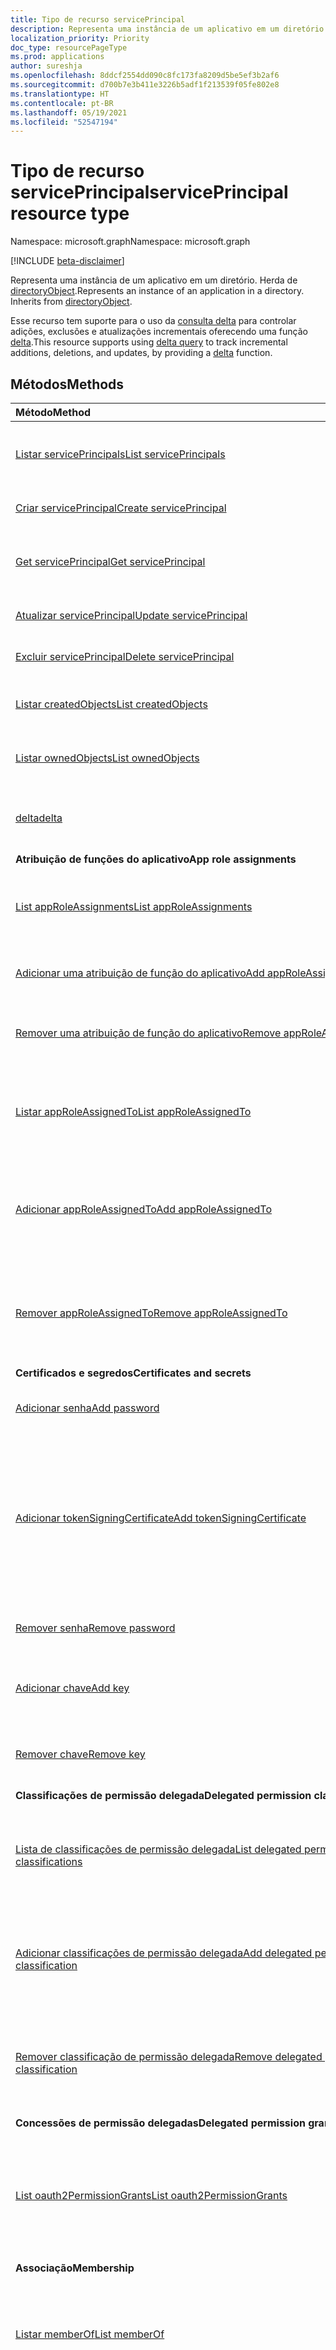 ```yaml
---
title: Tipo de recurso servicePrincipal
description: Representa uma instância de um aplicativo em um diretório. Herda de directoryObject.
localization_priority: Priority
doc_type: resourcePageType
ms.prod: applications
author: sureshja
ms.openlocfilehash: 8ddcf2554dd090c8fc173fa8209d5be5ef3b2af6
ms.sourcegitcommit: d700b7e3b411e3226b5adf1f213539f05fe802e8
ms.translationtype: HT
ms.contentlocale: pt-BR
ms.lasthandoff: 05/19/2021
ms.locfileid: "52547194"
---
```

# <a name="serviceprincipal-resource-type"></a><span data-ttu-id="0af08-104">Tipo de recurso servicePrincipal</span><span class="sxs-lookup"><span data-stu-id="0af08-104">servicePrincipal resource type</span></span>

<span data-ttu-id="0af08-105">Namespace: microsoft.graph</span><span class="sxs-lookup"><span data-stu-id="0af08-105">Namespace: microsoft.graph</span></span>

[!INCLUDE [beta-disclaimer](../../includes/beta-disclaimer.md)]

<span data-ttu-id="0af08-p102">Representa uma instância de um aplicativo em um diretório. Herda de [directoryObject](directoryobject.md).</span><span class="sxs-lookup"><span data-stu-id="0af08-p102">Represents an instance of an application in a directory. Inherits from [directoryObject](directoryobject.md).</span></span>

<span data-ttu-id="0af08-108">Esse recurso tem suporte para o uso da [consulta delta](/graph/delta-query-overview) para controlar adições, exclusões e atualizações incrementais oferecendo uma função [delta](../api/serviceprincipal-delta.md).</span><span class="sxs-lookup"><span data-stu-id="0af08-108">This resource supports using [delta query](/graph/delta-query-overview) to track incremental additions, deletions, and updates, by providing a [delta](../api/serviceprincipal-delta.md) function.</span></span>

## <a name="methods"></a><span data-ttu-id="0af08-109">Métodos</span><span class="sxs-lookup"><span data-stu-id="0af08-109">Methods</span></span>

| <span data-ttu-id="0af08-110">Método</span><span class="sxs-lookup"><span data-stu-id="0af08-110">Method</span></span> | <span data-ttu-id="0af08-111">Tipo de retorno</span><span class="sxs-lookup"><span data-stu-id="0af08-111">Return Type</span></span> | <span data-ttu-id="0af08-112">Descrição</span><span class="sxs-lookup"><span data-stu-id="0af08-112">Description</span></span> |
|:---------------|:--------|:----------|
|[<span data-ttu-id="0af08-113">Listar servicePrincipals</span><span class="sxs-lookup"><span data-stu-id="0af08-113">List servicePrincipals</span></span>](../api/serviceprincipal-list.md) | <span data-ttu-id="0af08-114">[servicePrincipal](serviceprincipal.md) collection</span><span class="sxs-lookup"><span data-stu-id="0af08-114">[servicePrincipal](serviceprincipal.md) collection</span></span> | <span data-ttu-id="0af08-115">Recupere uma lista de objetos servicePrincipal.</span><span class="sxs-lookup"><span data-stu-id="0af08-115">Retrieve a list of servicePrincipal objects.</span></span> |
|[<span data-ttu-id="0af08-116">Criar servicePrincipal</span><span class="sxs-lookup"><span data-stu-id="0af08-116">Create servicePrincipal</span></span>](../api/serviceprincipal-post-serviceprincipals.md)| [<span data-ttu-id="0af08-117">servicePrincipal</span><span class="sxs-lookup"><span data-stu-id="0af08-117">servicePrincipal</span></span>](serviceprincipal.md) | <span data-ttu-id="0af08-118">Cria um novo objeto servicePrincipal.</span><span class="sxs-lookup"><span data-stu-id="0af08-118">Creates a new servicePrincipal object.</span></span> |
|[<span data-ttu-id="0af08-119">Get servicePrincipal</span><span class="sxs-lookup"><span data-stu-id="0af08-119">Get servicePrincipal</span></span>](../api/serviceprincipal-get.md) | [<span data-ttu-id="0af08-120">servicePrincipal</span><span class="sxs-lookup"><span data-stu-id="0af08-120">servicePrincipal</span></span>](serviceprincipal.md) |<span data-ttu-id="0af08-121">Leia as propriedades e as relações do objeto servicePrincipal.</span><span class="sxs-lookup"><span data-stu-id="0af08-121">Read properties and relationships of servicePrincipal object.</span></span>|
|[<span data-ttu-id="0af08-122">Atualizar servicePrincipal</span><span class="sxs-lookup"><span data-stu-id="0af08-122">Update servicePrincipal</span></span>](../api/serviceprincipal-update.md) | [<span data-ttu-id="0af08-123">servicePrincipal</span><span class="sxs-lookup"><span data-stu-id="0af08-123">servicePrincipal</span></span>](serviceprincipal.md)  |<span data-ttu-id="0af08-124">Atualize o objeto servicePrincipal.</span><span class="sxs-lookup"><span data-stu-id="0af08-124">Update servicePrincipal object.</span></span> |
|[<span data-ttu-id="0af08-125">Excluir servicePrincipal</span><span class="sxs-lookup"><span data-stu-id="0af08-125">Delete servicePrincipal</span></span>](../api/serviceprincipal-delete.md) | <span data-ttu-id="0af08-126">Nenhum(a)</span><span class="sxs-lookup"><span data-stu-id="0af08-126">None</span></span> |<span data-ttu-id="0af08-127">Exclua o objeto servicePrincipal.</span><span class="sxs-lookup"><span data-stu-id="0af08-127">Delete servicePrincipal object.</span></span>|
|[<span data-ttu-id="0af08-128">Listar createdObjects</span><span class="sxs-lookup"><span data-stu-id="0af08-128">List createdObjects</span></span>](../api/serviceprincipal-list-createdobjects.md) |<span data-ttu-id="0af08-129">[directoryObject](directoryobject.md) collection</span><span class="sxs-lookup"><span data-stu-id="0af08-129">[directoryObject](directoryobject.md) collection</span></span>| <span data-ttu-id="0af08-130">Obtenha uma coleção de objeto createdObject.</span><span class="sxs-lookup"><span data-stu-id="0af08-130">Get a createdObject object collection.</span></span>|
|[<span data-ttu-id="0af08-131">Listar ownedObjects</span><span class="sxs-lookup"><span data-stu-id="0af08-131">List ownedObjects</span></span>](../api/serviceprincipal-list-ownedobjects.md) |<span data-ttu-id="0af08-132">Coleção [directoryObject](directoryobject.md)</span><span class="sxs-lookup"><span data-stu-id="0af08-132">[directoryObject](directoryobject.md) collection</span></span>| <span data-ttu-id="0af08-133">Obtenha uma coleção de objeto ownedObject.</span><span class="sxs-lookup"><span data-stu-id="0af08-133">Get an ownedObject object collection.</span></span>|
|[<span data-ttu-id="0af08-134">delta</span><span class="sxs-lookup"><span data-stu-id="0af08-134">delta</span></span>](../api/serviceprincipal-delta.md)|<span data-ttu-id="0af08-135">servicePrincipal collection</span><span class="sxs-lookup"><span data-stu-id="0af08-135">servicePrincipal collection</span></span>| <span data-ttu-id="0af08-136">Obtenha alterações incrementais para entidades de serviço.</span><span class="sxs-lookup"><span data-stu-id="0af08-136">Get incremental changes for service principals.</span></span> |
|<span data-ttu-id="0af08-137">**Atribuição de funções do aplicativo**</span><span class="sxs-lookup"><span data-stu-id="0af08-137">**App role assignments**</span></span>| | |
|[<span data-ttu-id="0af08-138">List appRoleAssignments</span><span class="sxs-lookup"><span data-stu-id="0af08-138">List appRoleAssignments</span></span>](../api/serviceprincipal-list-approleassignments.md) |<span data-ttu-id="0af08-139">[appRoleAssignment](approleassignment.md) collection</span><span class="sxs-lookup"><span data-stu-id="0af08-139">[appRoleAssignment](approleassignment.md) collection</span></span>| <span data-ttu-id="0af08-140">Obtenha as funções de aplicativo às quais esta entidade de serviço foi atribuída.</span><span class="sxs-lookup"><span data-stu-id="0af08-140">Get the app roles which this service principal has been assigned.</span></span>|
|[<span data-ttu-id="0af08-141">Adicionar uma atribuição de função do aplicativo</span><span class="sxs-lookup"><span data-stu-id="0af08-141">Add appRoleAssignment</span></span>](../api/serviceprincipal-post-approleassignments.md) |[<span data-ttu-id="0af08-142">appRoleAssignment</span><span class="sxs-lookup"><span data-stu-id="0af08-142">appRoleAssignment</span></span>](approleassignment.md)| <span data-ttu-id="0af08-143">Atribuir uma função de aplicativo a essa entidade de serviço.</span><span class="sxs-lookup"><span data-stu-id="0af08-143">Assign an app role to this service principal.</span></span>|
|[<span data-ttu-id="0af08-144">Remover uma atribuição de função do aplicativo</span><span class="sxs-lookup"><span data-stu-id="0af08-144">Remove appRoleAssignment</span></span>](../api/serviceprincipal-delete-approleassignments.md) | <span data-ttu-id="0af08-145">Nenhum(a)</span><span class="sxs-lookup"><span data-stu-id="0af08-145">None</span></span> | <span data-ttu-id="0af08-146">Remover uma atribuição de função de aplicativo dessa entidade de serviço.</span><span class="sxs-lookup"><span data-stu-id="0af08-146">Remove an app role assignment from this service principal.</span></span>|
|[<span data-ttu-id="0af08-147">Listar appRoleAssignedTo</span><span class="sxs-lookup"><span data-stu-id="0af08-147">List appRoleAssignedTo</span></span>](../api/serviceprincipal-list-approleassignedto.md) |<span data-ttu-id="0af08-148">coleção [appRoleAssignment](approleassignment.md)</span><span class="sxs-lookup"><span data-stu-id="0af08-148">[appRoleAssignment](approleassignment.md) collection</span></span>| <span data-ttu-id="0af08-149">Obtenha os usuários, grupos e funções de aplicativo atribuídos a essa entidade de serviço.</span><span class="sxs-lookup"><span data-stu-id="0af08-149">Get the users, groups, and service principals assigned app roles for this service principal.</span></span>|
|[<span data-ttu-id="0af08-150">Adicionar appRoleAssignedTo</span><span class="sxs-lookup"><span data-stu-id="0af08-150">Add appRoleAssignedTo</span></span>](../api/serviceprincipal-post-approleassignedto.md) |[<span data-ttu-id="0af08-151">appRoleAssignment</span><span class="sxs-lookup"><span data-stu-id="0af08-151">appRoleAssignment</span></span>](approleassignment.md)| <span data-ttu-id="0af08-152">Atribuir uma função de aplicativo dessa entidade de serviço a um usuário, grupo ou entidade de serviço.</span><span class="sxs-lookup"><span data-stu-id="0af08-152">Assign an app role for this service principal to a user, group, or service principal.</span></span>|
|[<span data-ttu-id="0af08-153">Remover appRoleAssignedTo</span><span class="sxs-lookup"><span data-stu-id="0af08-153">Remove appRoleAssignedTo</span></span>](../api/serviceprincipal-delete-approleassignedto.md) | <span data-ttu-id="0af08-154">Nenhum(a)</span><span class="sxs-lookup"><span data-stu-id="0af08-154">None</span></span> | <span data-ttu-id="0af08-155">Remova uma atribuição de função de aplicativo dessa entidade de serviço de um usuário, grupo ou entidade de serviço.</span><span class="sxs-lookup"><span data-stu-id="0af08-155">Remove an app role assignment for this service principal from a user, group, or service principal.</span></span>|
|<span data-ttu-id="0af08-156">**Certificados e segredos**</span><span class="sxs-lookup"><span data-stu-id="0af08-156">**Certificates and secrets**</span></span>| | |
|[<span data-ttu-id="0af08-157">Adicionar senha</span><span class="sxs-lookup"><span data-stu-id="0af08-157">Add password</span></span>](../api/serviceprincipal-addpassword.md)|[<span data-ttu-id="0af08-158">passwordCredential</span><span class="sxs-lookup"><span data-stu-id="0af08-158">passwordCredential</span></span>](passwordcredential.md)|<span data-ttu-id="0af08-159">Adicione uma senha forte a uma servicePrincipal.</span><span class="sxs-lookup"><span data-stu-id="0af08-159">Add a strong password to a servicePrincipal.</span></span>|
|[<span data-ttu-id="0af08-160">Adicionar tokenSigningCertificate</span><span class="sxs-lookup"><span data-stu-id="0af08-160">Add tokenSigningCertificate</span></span>](../api/serviceprincipal-addtokensigningcertificate.md)|[<span data-ttu-id="0af08-161">selfSignedCertificate</span><span class="sxs-lookup"><span data-stu-id="0af08-161">selfSignedCertificate</span></span>](../resources/selfsignedcertificate.md)| <span data-ttu-id="0af08-162">Adicione um certificado autoassinado ao principal de serviço.</span><span class="sxs-lookup"><span data-stu-id="0af08-162">Add a self signed certificate to the service principal.</span></span> <span data-ttu-id="0af08-163">Usado principalmente para configurar aplicativos SSO baseados em SAML na [galeria do Azure Active Directory](/azure/active-directory/saas-apps/tutorial-list).</span><span class="sxs-lookup"><span data-stu-id="0af08-163">Mostly use for configuring SAML based SSO applications from the [Azure AD gallery](/azure/active-directory/saas-apps/tutorial-list).</span></span>
|[<span data-ttu-id="0af08-164">Remover senha</span><span class="sxs-lookup"><span data-stu-id="0af08-164">Remove password</span></span>](../api/serviceprincipal-removepassword.md)|[<span data-ttu-id="0af08-165">passwordCredential</span><span class="sxs-lookup"><span data-stu-id="0af08-165">passwordCredential</span></span>](passwordcredential.md)|<span data-ttu-id="0af08-166">Remova uma senha de uma servicePrincipal.</span><span class="sxs-lookup"><span data-stu-id="0af08-166">Remove a password from a servicePrincipal.</span></span>|
|[<span data-ttu-id="0af08-167">Adicionar chave</span><span class="sxs-lookup"><span data-stu-id="0af08-167">Add key</span></span>](../api/serviceprincipal-addkey.md)|[<span data-ttu-id="0af08-168">keyCredential</span><span class="sxs-lookup"><span data-stu-id="0af08-168">keyCredential</span></span>](keycredential.md)|<span data-ttu-id="0af08-169">Adicione uma credencial de chave a uma servicePrincipal.</span><span class="sxs-lookup"><span data-stu-id="0af08-169">Add a key credential to a servicePrincipal.</span></span>|
|[<span data-ttu-id="0af08-170">Remover chave</span><span class="sxs-lookup"><span data-stu-id="0af08-170">Remove key</span></span>](../api/serviceprincipal-removekey.md)|<span data-ttu-id="0af08-171">Nenhum(a)</span><span class="sxs-lookup"><span data-stu-id="0af08-171">None</span></span>|<span data-ttu-id="0af08-172">Remova uma credencial de chave de uma servicePrincipal.</span><span class="sxs-lookup"><span data-stu-id="0af08-172">Remove a key credential from a servicePrincipal.</span></span>|
|<span data-ttu-id="0af08-173">**Classificações de permissão delegada**</span><span class="sxs-lookup"><span data-stu-id="0af08-173">**Delegated permission classifications**</span></span>| | |
|[<span data-ttu-id="0af08-174">Lista de classificações de permissão delegada</span><span class="sxs-lookup"><span data-stu-id="0af08-174">List delegated permission classifications</span></span>](../api/serviceprincipal-list-delegatedpermissionclassifications.md) |<span data-ttu-id="0af08-175">Coleção [delegatedPermissionClassification](delegatedpermissionclassification.md)</span><span class="sxs-lookup"><span data-stu-id="0af08-175">[delegatedPermissionClassification](delegatedpermissionclassification.md) collection</span></span>| <span data-ttu-id="0af08-176">Obtenha as classificações de permissão para permissões delegadas expostas por essa entidade de serviço.</span><span class="sxs-lookup"><span data-stu-id="0af08-176">Get the permission classifications for delegated permissions exposed by this service principal.</span></span>|
|[<span data-ttu-id="0af08-177">Adicionar classificações de permissão delegada</span><span class="sxs-lookup"><span data-stu-id="0af08-177">Add delegated permission classification</span></span>](../api/serviceprincipal-post-delegatedpermissionclassifications.md) |[<span data-ttu-id="0af08-178">delegatedPermissionClassification</span><span class="sxs-lookup"><span data-stu-id="0af08-178">delegatedPermissionClassification</span></span>](delegatedpermissionclassification.md) | <span data-ttu-id="0af08-179">Adicione uma classificação de permissão para uma permissão delegada exposta por essa entidade de serviço.</span><span class="sxs-lookup"><span data-stu-id="0af08-179">Add a permission classification for a delegated permission exposed by this service principal.</span></span> |
|[<span data-ttu-id="0af08-180">Remover classificação de permissão delegada</span><span class="sxs-lookup"><span data-stu-id="0af08-180">Remove delegated permission classification</span></span>](../api/serviceprincipal-delete-delegatedpermissionclassifications.md) | <span data-ttu-id="0af08-181">Nenhum</span><span class="sxs-lookup"><span data-stu-id="0af08-181">None</span></span> | <span data-ttu-id="0af08-182">Remova uma classificação de permissão para uma permissão delegada exposta por essa entidade de serviço.</span><span class="sxs-lookup"><span data-stu-id="0af08-182">Remove a permission classification for a delegated permission exposed by this service principal.</span></span>|
|<span data-ttu-id="0af08-183">**Concessões de permissão delegadas**</span><span class="sxs-lookup"><span data-stu-id="0af08-183">**Delegated permission grants**</span></span>| | |
|[<span data-ttu-id="0af08-184">List oauth2PermissionGrants</span><span class="sxs-lookup"><span data-stu-id="0af08-184">List oauth2PermissionGrants</span></span>](../api/serviceprincipal-list-oauth2permissiongrants.md) |<span data-ttu-id="0af08-185">[oAuth2PermissionGrant](oauth2permissiongrant.md) collection</span><span class="sxs-lookup"><span data-stu-id="0af08-185">[oAuth2PermissionGrant](oauth2permissiongrant.md) collection</span></span>| <span data-ttu-id="0af08-186">Obtenha as concessões de permissão delegadas que autorizam essa entidade de serviço a acessar uma API em nome de um usuário conectado.</span><span class="sxs-lookup"><span data-stu-id="0af08-186">Get the delegated permission grants authorizing this service principal to access an API on behalf of a signed-in user.</span></span>|
|<span data-ttu-id="0af08-187">**Associação**</span><span class="sxs-lookup"><span data-stu-id="0af08-187">**Membership**</span></span>| | |
|[<span data-ttu-id="0af08-188">Listar memberOf</span><span class="sxs-lookup"><span data-stu-id="0af08-188">List memberOf</span></span>](../api/serviceprincipal-list-memberof.md) |<span data-ttu-id="0af08-189">[directoryObject](directoryobject.md) collection</span><span class="sxs-lookup"><span data-stu-id="0af08-189">[directoryObject](directoryobject.md) collection</span></span>| <span data-ttu-id="0af08-190">Obtenha grupos dos quais essa entidade de serviço é membro direto da propriedade de navegação memberOf.</span><span class="sxs-lookup"><span data-stu-id="0af08-190">Get the groups that this service principal is a direct member of from the memberOf navigation property.</span></span>|
|[<span data-ttu-id="0af08-191">List transitive memberOf</span><span class="sxs-lookup"><span data-stu-id="0af08-191">List transitive memberOf</span></span>](../api/serviceprincipal-list-transitivememberof.md) |<span data-ttu-id="0af08-192">[directoryObject](directoryobject.md) collection</span><span class="sxs-lookup"><span data-stu-id="0af08-192">[directoryObject](directoryobject.md) collection</span></span>| <span data-ttu-id="0af08-193">Liste os grupos dos quais essa entidade de serviço é membro.</span><span class="sxs-lookup"><span data-stu-id="0af08-193">List the groups that this service principal is a member of.</span></span> <span data-ttu-id="0af08-194">Essa operação é transitiva e inclui os grupos dos quais essa entidade de serviço é um membro aninhado.</span><span class="sxs-lookup"><span data-stu-id="0af08-194">This operation is transitive and includes the groups that this service principal is a nested member of.</span></span> |
|[<span data-ttu-id="0af08-195">checkMemberGroups</span><span class="sxs-lookup"><span data-stu-id="0af08-195">checkMemberGroups</span></span>](../api/serviceprincipal-checkmembergroups.md)|<span data-ttu-id="0af08-196">Coleção de cadeias de caracteres</span><span class="sxs-lookup"><span data-stu-id="0af08-196">String collection</span></span>|<span data-ttu-id="0af08-197">Verifique se há associação em uma lista de grupos específica.</span><span class="sxs-lookup"><span data-stu-id="0af08-197">Check for membership in a specified list of groups.</span></span>|
|[<span data-ttu-id="0af08-198">checkMemberObjects</span><span class="sxs-lookup"><span data-stu-id="0af08-198">checkMemberObjects</span></span>](../api/serviceprincipal-checkmemberobjects.md)|<span data-ttu-id="0af08-199">Coleção de cadeias de caracteres</span><span class="sxs-lookup"><span data-stu-id="0af08-199">String collection</span></span>|<span data-ttu-id="0af08-200">Verificar se há afiliação em uma lista de grupo específica, funções de diretório ou objetos de unidade administrativa.</span><span class="sxs-lookup"><span data-stu-id="0af08-200">Check for membership in a specified list of groups, directory roles, or administrative unit objects.</span></span>|
|[<span data-ttu-id="0af08-201">getMemberGroups</span><span class="sxs-lookup"><span data-stu-id="0af08-201">getMemberGroups</span></span>](../api/serviceprincipal-getmembergroups.md)|<span data-ttu-id="0af08-202">Coleção de cadeias de caracteres</span><span class="sxs-lookup"><span data-stu-id="0af08-202">String collection</span></span>|<span data-ttu-id="0af08-203">Obtenha a lista de grupos dos quais essa entidade de serviço é membro.</span><span class="sxs-lookup"><span data-stu-id="0af08-203">Get the list of groups that this service principal is a member of.</span></span>|
|[<span data-ttu-id="0af08-204">getMemberObjects</span><span class="sxs-lookup"><span data-stu-id="0af08-204">getMemberObjects</span></span>](../api/serviceprincipal-getmemberobjects.md)|<span data-ttu-id="0af08-205">Coleção de cadeias de caracteres</span><span class="sxs-lookup"><span data-stu-id="0af08-205">String collection</span></span>|<span data-ttu-id="0af08-206">Obtenha a lista de grupos e funções de diretório dos quais essa entidade de serviço é membro.</span><span class="sxs-lookup"><span data-stu-id="0af08-206">Get the list of groups and directory roles that this service principal is a member of.</span></span>|
|<span data-ttu-id="0af08-207">**Owners**</span><span class="sxs-lookup"><span data-stu-id="0af08-207">**Owners**</span></span>| | |
|[<span data-ttu-id="0af08-208">Listar proprietários</span><span class="sxs-lookup"><span data-stu-id="0af08-208">List owners</span></span>](../api/serviceprincipal-list-owners.md) |<span data-ttu-id="0af08-209">Coleção [directoryObject](directoryobject.md)</span><span class="sxs-lookup"><span data-stu-id="0af08-209">[directoryObject](directoryobject.md) collection</span></span>| <span data-ttu-id="0af08-210">Obtenha uma coleção de objetos owner.</span><span class="sxs-lookup"><span data-stu-id="0af08-210">Get an owner object collection.</span></span>|
|[<span data-ttu-id="0af08-211">Adicionar proprietário</span><span class="sxs-lookup"><span data-stu-id="0af08-211">Add owner</span></span>](../api/serviceprincipal-post-owners.md) |[<span data-ttu-id="0af08-212">directoryObject</span><span class="sxs-lookup"><span data-stu-id="0af08-212">directoryObject</span></span>](directoryobject.md)| <span data-ttu-id="0af08-213">Crie um novo proprietário postando na coleção owners.</span><span class="sxs-lookup"><span data-stu-id="0af08-213">Create a new owner by posting to the owners collection.</span></span>|
|[<span data-ttu-id="0af08-214">Remover proprietário</span><span class="sxs-lookup"><span data-stu-id="0af08-214">Remove owner</span></span>](../api/serviceprincipal-delete-owners.md) |<span data-ttu-id="0af08-215">Nenhum(a)</span><span class="sxs-lookup"><span data-stu-id="0af08-215">None</span></span>| <span data-ttu-id="0af08-216">Remova um proprietário de uma servicePrincipal.</span><span class="sxs-lookup"><span data-stu-id="0af08-216">Remove an owner from a serviceprincipal.</span></span>|
|<span data-ttu-id="0af08-217">**Políticas**</span><span class="sxs-lookup"><span data-stu-id="0af08-217">**Policies**</span></span>| | |
|[<span data-ttu-id="0af08-218">Atribuir claimsMappingPolicy</span><span class="sxs-lookup"><span data-stu-id="0af08-218">Assign claimsMappingPolicy</span></span>](../api/serviceprincipal-post-claimsmappingpolicies.md)| <span data-ttu-id="0af08-219">Conjunto [claimsMappingPolicy](claimsmappingpolicy.md)</span><span class="sxs-lookup"><span data-stu-id="0af08-219">[claimsMappingPolicy](claimsmappingpolicy.md) collection</span></span>| <span data-ttu-id="0af08-220">Atribua um claimsMappingPolicy a este objeto.</span><span class="sxs-lookup"><span data-stu-id="0af08-220">Assign a claimsMappingPolicy to this object.</span></span>|
|[<span data-ttu-id="0af08-221">Listar claimsMappingPolicies</span><span class="sxs-lookup"><span data-stu-id="0af08-221">List claimsMappingPolicies</span></span>](../api/serviceprincipal-list-claimsmappingpolicies.md)| <span data-ttu-id="0af08-222">Conjunto [claimsMappingPolicy](claimsmappingpolicy.md)</span><span class="sxs-lookup"><span data-stu-id="0af08-222">[claimsMappingPolicy](claimsmappingpolicy.md) collection</span></span>| <span data-ttu-id="0af08-223">Obter todos os claimsMappingPolicies atribuídos a este objeto.</span><span class="sxs-lookup"><span data-stu-id="0af08-223">Get all claimsMappingPolicies assigned to this object.</span></span>|
|[<span data-ttu-id="0af08-224">Remover claimsMappingPolicy</span><span class="sxs-lookup"><span data-stu-id="0af08-224">Remove claimsMappingPolicy</span></span>](../api/serviceprincipal-delete-claimsmappingpolicies.md)| <span data-ttu-id="0af08-225">Conjunto [claimsMappingPolicy](claimsmappingpolicy.md)</span><span class="sxs-lookup"><span data-stu-id="0af08-225">[claimsMappingPolicy](claimsmappingpolicy.md) collection</span></span>| <span data-ttu-id="0af08-226">Remova uma claimsMappingPolicy deste objeto.</span><span class="sxs-lookup"><span data-stu-id="0af08-226">Remove a claimsMappingPolicy from this object.</span></span>|
|[<span data-ttu-id="0af08-227">Atribuir homeRealmDiscoveryPolicy</span><span class="sxs-lookup"><span data-stu-id="0af08-227">Assign homeRealmDiscoveryPolicy</span></span>](../api/serviceprincipal-post-homerealmdiscoverypolicies.md)| <span data-ttu-id="0af08-228">Conjunto [homeRealmDiscoveryPolicy](homerealmdiscoverypolicy.md)</span><span class="sxs-lookup"><span data-stu-id="0af08-228">[homeRealmDiscoveryPolicy](homerealmdiscoverypolicy.md) collection</span></span>| <span data-ttu-id="0af08-229">Atribuir um homeRealmDiscoveryPolicy a este objeto.</span><span class="sxs-lookup"><span data-stu-id="0af08-229">Assign a homeRealmDiscoveryPolicy to this object.</span></span>|
|[<span data-ttu-id="0af08-230">Listar homeRealmDiscoveryPolicies</span><span class="sxs-lookup"><span data-stu-id="0af08-230">List homeRealmDiscoveryPolicies</span></span>](../api/serviceprincipal-list-homerealmdiscoverypolicies.md)| <span data-ttu-id="0af08-231">Conjunto [homeRealmDiscoveryPolicy](homerealmdiscoverypolicy.md)</span><span class="sxs-lookup"><span data-stu-id="0af08-231">[homeRealmDiscoveryPolicy](homerealmdiscoverypolicy.md) collection</span></span>| <span data-ttu-id="0af08-232">Obter todos os homeRealmDiscoveryPolicies atribuídos a este objeto.</span><span class="sxs-lookup"><span data-stu-id="0af08-232">Get all homeRealmDiscoveryPolicies assigned to this object.</span></span>|
|[<span data-ttu-id="0af08-233">Remover homeRealmDiscoveryPolicy</span><span class="sxs-lookup"><span data-stu-id="0af08-233">Remove homeRealmDiscoveryPolicy</span></span>](../api/serviceprincipal-delete-homerealmdiscoverypolicies.md)| <span data-ttu-id="0af08-234">Conjunto [homeRealmDiscoveryPolicy](homerealmdiscoverypolicy.md)</span><span class="sxs-lookup"><span data-stu-id="0af08-234">[homeRealmDiscoveryPolicy](homerealmdiscoverypolicy.md) collection</span></span>| <span data-ttu-id="0af08-235">Remover um homeRealmDiscoveryPolicy deste objeto.</span><span class="sxs-lookup"><span data-stu-id="0af08-235">Remove a homeRealmDiscoveryPolicy from this object.</span></span>|
|[<span data-ttu-id="0af08-236">Atribuir tokenIssuancePolicy</span><span class="sxs-lookup"><span data-stu-id="0af08-236">Assign tokenIssuancePolicy</span></span>](../api/application-post-tokenissuancepolicies.md)| <span data-ttu-id="0af08-237">coleção [tokenIssuancePolicy](tokenissuancepolicy.md)</span><span class="sxs-lookup"><span data-stu-id="0af08-237">[tokenIssuancePolicy](tokenissuancepolicy.md) collection</span></span>| <span data-ttu-id="0af08-238">Atribuir um tokenIssuancePolicy a este objeto.</span><span class="sxs-lookup"><span data-stu-id="0af08-238">Assign a tokenIssuancePolicy to this object.</span></span>|
|[<span data-ttu-id="0af08-239">Listar TokenIssuancePolicies</span><span class="sxs-lookup"><span data-stu-id="0af08-239">List tokenIssuancePolicies</span></span>](../api/application-list-tokenissuancepolicies.md)| <span data-ttu-id="0af08-240">coleção [tokenIssuancePolicy](tokenissuancepolicy.md)</span><span class="sxs-lookup"><span data-stu-id="0af08-240">[tokenIssuancePolicy](tokenissuancepolicy.md) collection</span></span>| <span data-ttu-id="0af08-241">Obter todos os tokenIssuancePolicies atribuídos a este objeto.</span><span class="sxs-lookup"><span data-stu-id="0af08-241">Get all tokenIssuancePolicies assigned to this object.</span></span>|
|[<span data-ttu-id="0af08-242">Remover tokenIssuancePolicy</span><span class="sxs-lookup"><span data-stu-id="0af08-242">Remove tokenIssuancePolicy</span></span>](../api/application-delete-tokenissuancepolicies.md)| <span data-ttu-id="0af08-243">coleção [tokenIssuancePolicy](tokenissuancepolicy.md)</span><span class="sxs-lookup"><span data-stu-id="0af08-243">[tokenIssuancePolicy](tokenissuancepolicy.md) collection</span></span>| <span data-ttu-id="0af08-244">Remover um tokenIssuancePolicy deste objeto.</span><span class="sxs-lookup"><span data-stu-id="0af08-244">Remove a tokenIssuancePolicy from this object.</span></span>|
|[<span data-ttu-id="0af08-245">Atribiur tokenLifetimePolicy</span><span class="sxs-lookup"><span data-stu-id="0af08-245">Assign tokenLifetimePolicy</span></span>](../api/application-post-tokenlifetimepolicies.md)| <span data-ttu-id="0af08-246">Conjunto [tokenLifetimePolicy](tokenlifetimepolicy.md)</span><span class="sxs-lookup"><span data-stu-id="0af08-246">[tokenLifetimePolicy](tokenlifetimepolicy.md) collection</span></span>| <span data-ttu-id="0af08-247">Atribuir um tokenLifetimePolicy a este objeto.</span><span class="sxs-lookup"><span data-stu-id="0af08-247">Assign a tokenLifetimePolicy to this object.</span></span>|
|[<span data-ttu-id="0af08-248">Listar tokenLifetimePolicies</span><span class="sxs-lookup"><span data-stu-id="0af08-248">List tokenLifetimePolicies</span></span>](../api/application-list-tokenlifetimepolicies.md)| <span data-ttu-id="0af08-249">Conjunto [tokenLifetimePolicy](tokenlifetimepolicy.md)</span><span class="sxs-lookup"><span data-stu-id="0af08-249">[tokenLifetimePolicy](tokenlifetimepolicy.md) collection</span></span>| <span data-ttu-id="0af08-250">Obter todos os tokenLifetimePolicies atribuídos a este objeto.</span><span class="sxs-lookup"><span data-stu-id="0af08-250">Get all tokenLifetimePolicies assigned to this object.</span></span>|
|[<span data-ttu-id="0af08-251">Remover tokenLifetimePolicy</span><span class="sxs-lookup"><span data-stu-id="0af08-251">Remove tokenLifetimePolicy</span></span>](../api/application-delete-tokenlifetimepolicies.md)| <span data-ttu-id="0af08-252">Conjunto [tokenLifetimePolicy](tokenlifetimepolicy.md)</span><span class="sxs-lookup"><span data-stu-id="0af08-252">[tokenLifetimePolicy](tokenlifetimepolicy.md) collection</span></span>| <span data-ttu-id="0af08-253">Remover um tokenLifetimePolicy deste objeto.</span><span class="sxs-lookup"><span data-stu-id="0af08-253">Remove a tokenLifetimePolicy from this object.</span></span>|
|<span data-ttu-id="0af08-254">**Acesso único**</span><span class="sxs-lookup"><span data-stu-id="0af08-254">**Single sign on**</span></span>| | |
|[<span data-ttu-id="0af08-255">createPasswordSingleSignOnCredentials</span><span class="sxs-lookup"><span data-stu-id="0af08-255">createPasswordSingleSignOnCredentials</span></span>](../api/serviceprincipal-createpasswordsinglesignoncredentials.md)|[<span data-ttu-id="0af08-256">passwordSingleSignOnCredentialSet</span><span class="sxs-lookup"><span data-stu-id="0af08-256">passwordSingleSignOnCredentialSet</span></span>](passwordsinglesignoncredentialset.md)|<span data-ttu-id="0af08-257">Crie uma credencial definida para o usuário ou grupo especificado no corpo.</span><span class="sxs-lookup"><span data-stu-id="0af08-257">Create a credential set for the user or group specified in the body.</span></span>|
|[<span data-ttu-id="0af08-258">getPasswordSingleSignOnCredentials</span><span class="sxs-lookup"><span data-stu-id="0af08-258">getPasswordSingleSignOnCredentials</span></span>](../api/serviceprincipal-getpasswordsinglesignoncredentials.md)|[<span data-ttu-id="0af08-259">passwordSingleSignOnCredentialSet</span><span class="sxs-lookup"><span data-stu-id="0af08-259">passwordSingleSignOnCredentialSet</span></span>](passwordsinglesignoncredentialset.md)|<span data-ttu-id="0af08-260">Obtenha um conjunto de credenciais para o usuário ou grupo especificado no corpo.</span><span class="sxs-lookup"><span data-stu-id="0af08-260">Get a credential set for the user or group specified in the body.</span></span>|
|[<span data-ttu-id="0af08-261">updatePasswordSingleSignOnCredentials</span><span class="sxs-lookup"><span data-stu-id="0af08-261">updatePasswordSingleSignOnCredentials</span></span>](../api/serviceprincipal-updatepasswordsinglesignoncredentials.md)|<span data-ttu-id="0af08-262">Nenhum</span><span class="sxs-lookup"><span data-stu-id="0af08-262">None</span></span>|<span data-ttu-id="0af08-263">Atualize um conjunto de credenciais para o usuário ou grupo especificado no corpo.</span><span class="sxs-lookup"><span data-stu-id="0af08-263">Update a credential set for the user or group specified in the body.</span></span>|
|[<span data-ttu-id="0af08-264">deletePasswordSingleSignOnCredentials</span><span class="sxs-lookup"><span data-stu-id="0af08-264">deletePasswordSingleSignOnCredentials</span></span>](../api/serviceprincipal-deletepasswordsinglesignoncredentials.md)|<span data-ttu-id="0af08-265">Nenhum</span><span class="sxs-lookup"><span data-stu-id="0af08-265">None</span></span>|<span data-ttu-id="0af08-266">Exclua uma credencial definida para o usuário ou grupo especificado no corpo.</span><span class="sxs-lookup"><span data-stu-id="0af08-266">Delete a credential set for the user or group specified in the body.</span></span>|

## <a name="properties"></a><span data-ttu-id="0af08-267">Propriedades</span><span class="sxs-lookup"><span data-stu-id="0af08-267">Properties</span></span>

| <span data-ttu-id="0af08-268">Propriedade</span><span class="sxs-lookup"><span data-stu-id="0af08-268">Property</span></span>     | <span data-ttu-id="0af08-269">Tipo</span><span class="sxs-lookup"><span data-stu-id="0af08-269">Type</span></span> |<span data-ttu-id="0af08-270">Descrição</span><span class="sxs-lookup"><span data-stu-id="0af08-270">Description</span></span>|
|:---------------|:--------|:----------|
|<span data-ttu-id="0af08-271">accountEnabled</span><span class="sxs-lookup"><span data-stu-id="0af08-271">accountEnabled</span></span>|<span data-ttu-id="0af08-272">Boolean</span><span class="sxs-lookup"><span data-stu-id="0af08-272">Boolean</span></span>| <span data-ttu-id="0af08-273">**True** se a entidade de serviço estiver habilitada; caso contrário, **false**.</span><span class="sxs-lookup"><span data-stu-id="0af08-273">**true** if the service principal account is enabled; otherwise, **false**.</span></span>|
| <span data-ttu-id="0af08-274">addIns</span><span class="sxs-lookup"><span data-stu-id="0af08-274">addIns</span></span> | <span data-ttu-id="0af08-275">Coleção [addIn](addin.md)</span><span class="sxs-lookup"><span data-stu-id="0af08-275">[addIn](addin.md) collection</span></span> | <span data-ttu-id="0af08-276">Define o comportamento personalizado que um serviço de consumo pode usar para chamar um aplicativo em contextos específicos.</span><span class="sxs-lookup"><span data-stu-id="0af08-276">Defines custom behavior that a consuming service can use to call an app in specific contexts.</span></span> <span data-ttu-id="0af08-277">Por exemplo, aplicativos que podem renderizar fluxos de arquivo [podem definir a propriedade addIns](/onedrive/developer/file-handlers/?view=odsp-graph-online) para a funcionalidade "FileHandler".</span><span class="sxs-lookup"><span data-stu-id="0af08-277">For example, applications that can render file streams [may set the addIns property](/onedrive/developer/file-handlers/?view=odsp-graph-online) for its "FileHandler" functionality.</span></span> <span data-ttu-id="0af08-278">Isso permitirá que os serviços como o Microsoft 365 chamem o aplicativo no contexto de um documento no qual o usuário esteja trabalhando.</span><span class="sxs-lookup"><span data-stu-id="0af08-278">This will let services like Microsoft 365 call the application in the context of a document the user is working on.</span></span>|
|<span data-ttu-id="0af08-279">alternativeNames</span><span class="sxs-lookup"><span data-stu-id="0af08-279">alternativeNames</span></span>|<span data-ttu-id="0af08-280">Coleção de cadeias de caracteres</span><span class="sxs-lookup"><span data-stu-id="0af08-280">String collection</span></span>| <span data-ttu-id="0af08-281">Usado para recuperar entidades de serviço por assinatura, identificar grupo de recursos e IDs de recursos completos de [identidades gerenciadas](https://aka.ms/azuremanagedidentity).</span><span class="sxs-lookup"><span data-stu-id="0af08-281">Used to retrieve service principals by subscription, identify resource group and full resource ids for [managed identities](https://aka.ms/azuremanagedidentity).</span></span>|
|<span data-ttu-id="0af08-282">appDescription</span><span class="sxs-lookup"><span data-stu-id="0af08-282">appDescription</span></span>|<span data-ttu-id="0af08-283">String</span><span class="sxs-lookup"><span data-stu-id="0af08-283">String</span></span>|<span data-ttu-id="0af08-284">A descrição exposta pelo aplicativo associado.</span><span class="sxs-lookup"><span data-stu-id="0af08-284">The description exposed by the associated application.</span></span>|
|<span data-ttu-id="0af08-285">appDisplayName</span><span class="sxs-lookup"><span data-stu-id="0af08-285">appDisplayName</span></span>|<span data-ttu-id="0af08-286">String</span><span class="sxs-lookup"><span data-stu-id="0af08-286">String</span></span>|<span data-ttu-id="0af08-287">O nome de exibição exposto pelo aplicativo associado.</span><span class="sxs-lookup"><span data-stu-id="0af08-287">The display name exposed by the associated application.</span></span>|
|<span data-ttu-id="0af08-288">appId</span><span class="sxs-lookup"><span data-stu-id="0af08-288">appId</span></span>|<span data-ttu-id="0af08-289">String</span><span class="sxs-lookup"><span data-stu-id="0af08-289">String</span></span>|<span data-ttu-id="0af08-290">O identificador exclusivo do aplicativo associado (sua propriedade **appId**).</span><span class="sxs-lookup"><span data-stu-id="0af08-290">The unique identifier for the associated application (its **appId** property).</span></span>|
|<span data-ttu-id="0af08-291">applicationTemplateId</span><span class="sxs-lookup"><span data-stu-id="0af08-291">applicationTemplateId</span></span>|<span data-ttu-id="0af08-292">String</span><span class="sxs-lookup"><span data-stu-id="0af08-292">String</span></span>|<span data-ttu-id="0af08-p106">Identificador exclusivo do applicationTemplate do qual o servicePrincipal foi criado. Somente leitura.</span><span class="sxs-lookup"><span data-stu-id="0af08-p106">Unique identifier of the applicationTemplate that the servicePrincipal was created from. Read-only.</span></span>|
|<span data-ttu-id="0af08-295">appOwnerOrganizationId</span><span class="sxs-lookup"><span data-stu-id="0af08-295">appOwnerOrganizationId</span></span>|<span data-ttu-id="0af08-296">Cadeia de caracteres</span><span class="sxs-lookup"><span data-stu-id="0af08-296">String</span></span>|<span data-ttu-id="0af08-297">Contém a ID de locatário onde o aplicativo está registrado.</span><span class="sxs-lookup"><span data-stu-id="0af08-297">Contains the tenant id where the application is registered.</span></span> <span data-ttu-id="0af08-298">Isso é aplicável apenas a entidades de serviço respaldadas por aplicativos.</span><span class="sxs-lookup"><span data-stu-id="0af08-298">This is applicable only to service principals backed by applications.</span></span>|
|<span data-ttu-id="0af08-299">appRoleAssignmentRequired</span><span class="sxs-lookup"><span data-stu-id="0af08-299">appRoleAssignmentRequired</span></span>|<span data-ttu-id="0af08-300">Booliano</span><span class="sxs-lookup"><span data-stu-id="0af08-300">Boolean</span></span>|<span data-ttu-id="0af08-301">Especifica se os usuários ou outras entidade de serviço precisam receber uma atribuição de função de aplicativo para essa entidade de serviço antes que os usuários possam entrar ou os aplicativos possam obter tokens.</span><span class="sxs-lookup"><span data-stu-id="0af08-301">Specifies whether users or other service principals need to be granted an app role assignment for this service principal before users can sign in or apps can get tokens.</span></span> <span data-ttu-id="0af08-302">O valor padrão é **falso**.</span><span class="sxs-lookup"><span data-stu-id="0af08-302">The default value is **false**.</span></span> <span data-ttu-id="0af08-303">Não anulável.</span><span class="sxs-lookup"><span data-stu-id="0af08-303">Not nullable.</span></span> |
|<span data-ttu-id="0af08-304">appRoles</span><span class="sxs-lookup"><span data-stu-id="0af08-304">appRoles</span></span>|<span data-ttu-id="0af08-305">Coleção [appRole](approle.md)</span><span class="sxs-lookup"><span data-stu-id="0af08-305">[appRole](approle.md) collection</span></span>|<span data-ttu-id="0af08-306">As funções expostas pelo aplicativo que essa entidade de serviço representa.</span><span class="sxs-lookup"><span data-stu-id="0af08-306">The roles exposed by the application which this service principal represents.</span></span> <span data-ttu-id="0af08-307">Para obter mais informações, confira definição da propriedade **appRoles** na entidade [aplicativo](application.md).</span><span class="sxs-lookup"><span data-stu-id="0af08-307">For more information see the **appRoles** property definition on the [application](application.md) entity.</span></span> <span data-ttu-id="0af08-308">Não anulável.</span><span class="sxs-lookup"><span data-stu-id="0af08-308">Not nullable.</span></span> |
| <span data-ttu-id="0af08-309">deletedDateTime</span><span class="sxs-lookup"><span data-stu-id="0af08-309">deletedDateTime</span></span> | <span data-ttu-id="0af08-310">DateTimeOffset</span><span class="sxs-lookup"><span data-stu-id="0af08-310">DateTimeOffset</span></span> | <span data-ttu-id="0af08-p110">A data e a hora em que a entidade de serviço foi excluída. Somente leitura.</span><span class="sxs-lookup"><span data-stu-id="0af08-p110">The date and time the service principal was deleted. Read-only.</span></span> |
|<span data-ttu-id="0af08-313">descrição</span><span class="sxs-lookup"><span data-stu-id="0af08-313">description</span></span>| <span data-ttu-id="0af08-314">String</span><span class="sxs-lookup"><span data-stu-id="0af08-314">String</span></span> | <span data-ttu-id="0af08-315">Campo de texto disponível para fornecer uma descrição voltada para o usuário final interno da entidade de serviço.</span><span class="sxs-lookup"><span data-stu-id="0af08-315">Free text field to provide an internal end-user facing description of the service principal.</span></span> <span data-ttu-id="0af08-316">Os portais do usuário final, como [MyApps](/azure/active-directory/user-help/my-apps-portal-end-user-access), exibirão a descrição do aplicativo neste campo.</span><span class="sxs-lookup"><span data-stu-id="0af08-316">End-user portals such [MyApps](/azure/active-directory/user-help/my-apps-portal-end-user-access) will display the application description in this field.</span></span> <span data-ttu-id="0af08-317">O tamanho máximo permitido é de 1.024 caracteres.</span><span class="sxs-lookup"><span data-stu-id="0af08-317">The maximum allowed size is 1024 characters.</span></span>|
|<span data-ttu-id="0af08-318">displayName</span><span class="sxs-lookup"><span data-stu-id="0af08-318">displayName</span></span>|<span data-ttu-id="0af08-319">String</span><span class="sxs-lookup"><span data-stu-id="0af08-319">String</span></span>|<span data-ttu-id="0af08-320">O nome de exibição da entidade de serviço.</span><span class="sxs-lookup"><span data-stu-id="0af08-320">The display name for the service principal.</span></span>|
|<span data-ttu-id="0af08-321">errorUrl</span><span class="sxs-lookup"><span data-stu-id="0af08-321">errorUrl</span></span>|<span data-ttu-id="0af08-322">Cadeia de caracteres</span><span class="sxs-lookup"><span data-stu-id="0af08-322">String</span></span>|<span data-ttu-id="0af08-323">Depreciado.</span><span class="sxs-lookup"><span data-stu-id="0af08-323">Deprecated.</span></span> <span data-ttu-id="0af08-324">Não usar.</span><span class="sxs-lookup"><span data-stu-id="0af08-324">Don't use.</span></span>|
|<span data-ttu-id="0af08-325">homepage</span><span class="sxs-lookup"><span data-stu-id="0af08-325">homepage</span></span>|<span data-ttu-id="0af08-326">String</span><span class="sxs-lookup"><span data-stu-id="0af08-326">String</span></span>|<span data-ttu-id="0af08-327">Página inicial ou página de aterrissagem do aplicativo.</span><span class="sxs-lookup"><span data-stu-id="0af08-327">Home page or landing page of the application.</span></span>|
| <span data-ttu-id="0af08-328">id</span><span class="sxs-lookup"><span data-stu-id="0af08-328">id</span></span> | <span data-ttu-id="0af08-329">String</span><span class="sxs-lookup"><span data-stu-id="0af08-329">String</span></span> | <span data-ttu-id="0af08-330">O identificador exclusivo da entidade de serviço.</span><span class="sxs-lookup"><span data-stu-id="0af08-330">The unique identifier for the service principal.</span></span> <span data-ttu-id="0af08-331">Herdado de [directoryObject](directoryobject.md).</span><span class="sxs-lookup"><span data-stu-id="0af08-331">Inherited from [directoryObject](directoryobject.md).</span></span> <span data-ttu-id="0af08-332">Chave.</span><span class="sxs-lookup"><span data-stu-id="0af08-332">Key.</span></span> <span data-ttu-id="0af08-333">Não anulável.</span><span class="sxs-lookup"><span data-stu-id="0af08-333">Not nullable.</span></span> <span data-ttu-id="0af08-334">Somente leitura.</span><span class="sxs-lookup"><span data-stu-id="0af08-334">Read-only.</span></span> |
| <span data-ttu-id="0af08-335">informações </span><span class="sxs-lookup"><span data-stu-id="0af08-335">info</span></span> | [<span data-ttu-id="0af08-336">informationalUrl</span><span class="sxs-lookup"><span data-stu-id="0af08-336">informationalUrl</span></span>](informationalurl.md) | <span data-ttu-id="0af08-337">Informações básicas de perfil do aplicativo adquirido, como marketing, suporte, termos de serviço e URLs de política de privacidade do aplicativo.</span><span class="sxs-lookup"><span data-stu-id="0af08-337">Basic profile information of the acquired application such as app's marketing, support, terms of service and privacy statement URLs.</span></span> <span data-ttu-id="0af08-338">Os termos de serviço e a política de privacidade são revelados aos usuários por meio da experiência de consentimento do usuário.</span><span class="sxs-lookup"><span data-stu-id="0af08-338">The terms of service and privacy statement are surfaced to users through the user consent experience.</span></span> <span data-ttu-id="0af08-339">Para obter mais informações, confira [Como adicionar termos de serviço e política de privacidade a aplicativos do Azure AD registrados](/azure/active-directory/develop/howto-add-terms-of-service-privacy-statement).</span><span class="sxs-lookup"><span data-stu-id="0af08-339">For more info, see How to: [Add Terms of service and privacy statement for registered Azure AD apps](/azure/active-directory/develop/howto-add-terms-of-service-privacy-statement).</span></span> |
|<span data-ttu-id="0af08-340">keyCredentials</span><span class="sxs-lookup"><span data-stu-id="0af08-340">keyCredentials</span></span>|<span data-ttu-id="0af08-341">[keyCredential](keycredential.md) collection</span><span class="sxs-lookup"><span data-stu-id="0af08-341">[keyCredential](keycredential.md) collection</span></span>|<span data-ttu-id="0af08-p115">A coleta de principais credenciais associadas ao diretor de serviços. Não pode ser anulado.</span><span class="sxs-lookup"><span data-stu-id="0af08-p115">The collection of key credentials associated with the service principal. Not nullable.</span></span>            |
|<span data-ttu-id="0af08-344">loginUrl</span><span class="sxs-lookup"><span data-stu-id="0af08-344">loginUrl</span></span>|<span data-ttu-id="0af08-345">String</span><span class="sxs-lookup"><span data-stu-id="0af08-345">String</span></span>|<span data-ttu-id="0af08-346">Especifica a URL na qual o provedor de serviços redireciona o usuário para a autenticação do Azure AD.</span><span class="sxs-lookup"><span data-stu-id="0af08-346">Specifies the URL where the service provider redirects the user to Azure AD to authenticate.</span></span> <span data-ttu-id="0af08-347">O Azure AD usa a URL para iniciar o aplicativo do Microsoft 365 ou o Azure AD My Apps.</span><span class="sxs-lookup"><span data-stu-id="0af08-347">Azure AD uses the URL to launch the application from Microsoft 365 or the Azure AD My Apps.</span></span> <span data-ttu-id="0af08-348">Quando em branco, o Azure AD executa o logon iniciado pelo IdP de aplicativos configurados com o [logon único baseado em SAML](/azure/active-directory/manage-apps/what-is-single-sign-on#saml-sso).</span><span class="sxs-lookup"><span data-stu-id="0af08-348">When blank, Azure AD performs IdP-initiated sign-on for applications configured with [SAML-based single sign-on](/azure/active-directory/manage-apps/what-is-single-sign-on#saml-sso).</span></span> <span data-ttu-id="0af08-349">O usuário inicia o aplicativo do Microsoft 365, o Azure AD My Apps ou a URL de SSO do Azure AD.</span><span class="sxs-lookup"><span data-stu-id="0af08-349">The user launches the application from Microsoft 365, the Azure AD My Apps, or the Azure AD SSO URL.</span></span>|
|<span data-ttu-id="0af08-350">logoutUrl</span><span class="sxs-lookup"><span data-stu-id="0af08-350">logoutUrl</span></span>|<span data-ttu-id="0af08-351">Cadeia de caracteres</span><span class="sxs-lookup"><span data-stu-id="0af08-351">String</span></span>| <span data-ttu-id="0af08-352">Especifica a URL que será usada pela autorização do serviço da Microsoft para fazer logoff de um usuário usando protocolos de logoff OpenId Connect [front-channel](https://openid.net/specs/openid-connect-frontchannel-1_0.html), [back-channel](https://openid.net/specs/openid-connect-backchannel-1_0.html) ou SAML.</span><span class="sxs-lookup"><span data-stu-id="0af08-352">Specifies the URL that will be used by Microsoft's authorization service to logout an user using OpenId Connect [front-channel](https://openid.net/specs/openid-connect-frontchannel-1_0.html), [back-channel](https://openid.net/specs/openid-connect-backchannel-1_0.html) or SAML logout protocols.</span></span>|
|<span data-ttu-id="0af08-353">notes</span><span class="sxs-lookup"><span data-stu-id="0af08-353">notes</span></span>|<span data-ttu-id="0af08-354">String</span><span class="sxs-lookup"><span data-stu-id="0af08-354">String</span></span>|<span data-ttu-id="0af08-p117">Campo de texto disponível para capturar informações sobre a entidade de serviço, normalmente usado para fins operacionais. O tamanho máximo permitido é de 1.024 caracteres.</span><span class="sxs-lookup"><span data-stu-id="0af08-p117">Free text field to capture information about the service principal, typically used for operational purposes. Maximum allowed size is 1024 characters.</span></span>|
|<span data-ttu-id="0af08-357">NotificationEmailAddresses</span><span class="sxs-lookup"><span data-stu-id="0af08-357">notificationEmailAddresses</span></span>|<span data-ttu-id="0af08-358">Coleção de cadeias de caracteres</span><span class="sxs-lookup"><span data-stu-id="0af08-358">String collection</span></span>|<span data-ttu-id="0af08-359">Especifica a lista de endereços de email para os quais o Azure AD envia uma notificação quando o certificado ativo está próximo da data de validade.</span><span class="sxs-lookup"><span data-stu-id="0af08-359">Specifies the list of email addresses where Azure AD sends a notification when the active certificate is near the expiration date.</span></span> <span data-ttu-id="0af08-360">Isso é apenas para os certificados usados ​​para assinar o token SAML emitido para aplicativos da Galeria do Azure AD.</span><span class="sxs-lookup"><span data-stu-id="0af08-360">This is only for the certificates used to sign the SAML token issued for Azure AD Gallery applications.</span></span>|
|<span data-ttu-id="0af08-361">passwordCredentials</span><span class="sxs-lookup"><span data-stu-id="0af08-361">passwordCredentials</span></span>|<span data-ttu-id="0af08-362">[passwordCredential](passwordcredential.md) collection</span><span class="sxs-lookup"><span data-stu-id="0af08-362">[passwordCredential](passwordcredential.md) collection</span></span>|<span data-ttu-id="0af08-p119">A coleta de credenciais de senha associadas a entidade do serviço. Não anulável.</span><span class="sxs-lookup"><span data-stu-id="0af08-p119">The collection of password credentials associated with the service principal. Not nullable.</span></span> |
|<span data-ttu-id="0af08-365">passwordSingleSignOnSettings</span><span class="sxs-lookup"><span data-stu-id="0af08-365">passwordSingleSignOnSettings</span></span>|[<span data-ttu-id="0af08-366">passwordSingleSignOnSettings</span><span class="sxs-lookup"><span data-stu-id="0af08-366">passwordSingleSignOnSettings</span></span>](passwordsinglesignonsettings.md)|<span data-ttu-id="0af08-367">A coleção para configurações relacionadas a senha de acesso único.</span><span class="sxs-lookup"><span data-stu-id="0af08-367">The collection for settings related to password single sign-on.</span></span> <span data-ttu-id="0af08-368">Utilize `$select=passwordSingleSignOnSettings` para fazer a çeitura da propriedade..</span><span class="sxs-lookup"><span data-stu-id="0af08-368">Use `$select=passwordSingleSignOnSettings` to read the property.</span></span> <span data-ttu-id="0af08-369">Somente leitura para [applicationTemplates](applicationTemplate.md) com exceção para ApplicationTemplates personalizados.</span><span class="sxs-lookup"><span data-stu-id="0af08-369">Read-only for [applicationTemplates](applicationTemplate.md) except for custom applicationTemplates.</span></span> |
|<span data-ttu-id="0af08-370">preferredSingleSignOnMode</span><span class="sxs-lookup"><span data-stu-id="0af08-370">preferredSingleSignOnMode</span></span>|<span data-ttu-id="0af08-371">cadeia de caracteres</span><span class="sxs-lookup"><span data-stu-id="0af08-371">string</span></span>|<span data-ttu-id="0af08-372">Especifica o modo de logon único configurado para este aplicativo.</span><span class="sxs-lookup"><span data-stu-id="0af08-372">Specifies the single sign-on mode configured for this application.</span></span> <span data-ttu-id="0af08-373">O Azure AD usa o modo de logon único preferido para iniciar o aplicativo do Microsoft 365 ou o Azure AD My Apps.</span><span class="sxs-lookup"><span data-stu-id="0af08-373">Azure AD uses the preferred single sign-on mode to launch the application from Microsoft 365 or the Azure AD My Apps.</span></span> <span data-ttu-id="0af08-374">Os valores com suporte são: `password`, `saml`, `notSupported`, e `oidc`.</span><span class="sxs-lookup"><span data-stu-id="0af08-374">The supported values are `password`, `saml`, `notSupported`, and `oidc`.</span></span>|
|<span data-ttu-id="0af08-375">preferredTokenSigningKeyEndDateTime</span><span class="sxs-lookup"><span data-stu-id="0af08-375">preferredTokenSigningKeyEndDateTime</span></span>|<span data-ttu-id="0af08-376">DateTimeOffset</span><span class="sxs-lookup"><span data-stu-id="0af08-376">DateTimeOffset</span></span>|<span data-ttu-id="0af08-377">Especifica a data da expiração do keyCredential usado para a assinatura do token, marcado por **preferredTokenSigningKeyThumbprint**.</span><span class="sxs-lookup"><span data-stu-id="0af08-377">Specifies the expiration date of the keyCredential used for token signing, marked by **preferredTokenSigningKeyThumbprint**.</span></span>|
|<span data-ttu-id="0af08-378">preferredTokenSigningKeyThumbprint</span><span class="sxs-lookup"><span data-stu-id="0af08-378">preferredTokenSigningKeyThumbprint</span></span>|<span data-ttu-id="0af08-379">String</span><span class="sxs-lookup"><span data-stu-id="0af08-379">String</span></span>|<span data-ttu-id="0af08-380">Reservado apenas para uso interno.</span><span class="sxs-lookup"><span data-stu-id="0af08-380">Reserved for internal use only.</span></span> <span data-ttu-id="0af08-381">Não escreva ou dependa de alguma forma dessa propriedade.</span><span class="sxs-lookup"><span data-stu-id="0af08-381">Do not write or otherwise rely on this property.</span></span> <span data-ttu-id="0af08-382">Pode ser removida em versões futuras.</span><span class="sxs-lookup"><span data-stu-id="0af08-382">May be removed in future versions.</span></span> |
|<span data-ttu-id="0af08-383">publishedPermissionScopes</span><span class="sxs-lookup"><span data-stu-id="0af08-383">publishedPermissionScopes</span></span>|<span data-ttu-id="0af08-384">coleção [permissionScope](permissionscope.md)</span><span class="sxs-lookup"><span data-stu-id="0af08-384">[permissionScope](permissionscope.md) collection</span></span>|<span data-ttu-id="0af08-385">As permissões delegadas expostas pelo aplicativo.</span><span class="sxs-lookup"><span data-stu-id="0af08-385">The delegated permissions exposed by the application.</span></span> <span data-ttu-id="0af08-386">Para obter mais informações, confira a propriedade **oauth2PermissionScopes** na propriedade [api](application.md) da entidade **aplicativo**.</span><span class="sxs-lookup"><span data-stu-id="0af08-386">For more information see the **oauth2PermissionScopes** property on the [application](application.md) entity's **api** property.</span></span> <span data-ttu-id="0af08-387">Não anulável.</span><span class="sxs-lookup"><span data-stu-id="0af08-387">Not nullable.</span></span>|
|<span data-ttu-id="0af08-388">replyUrls</span><span class="sxs-lookup"><span data-stu-id="0af08-388">replyUrls</span></span>|<span data-ttu-id="0af08-389">String collection</span><span class="sxs-lookup"><span data-stu-id="0af08-389">String collection</span></span>|<span data-ttu-id="0af08-p124">URLs para as quais os tokens de usuário são enviados para se conectar com a aplicação associada, ou as URIs redirecionadas para as quais os códigos de autorização OAuth 2.0 e os tokens de acesso são enviados para a aplicação associada. Não pode ser anulado.</span><span class="sxs-lookup"><span data-stu-id="0af08-p124">The URLs that user tokens are sent to for sign in with the associated application, or the redirect URIs that OAuth 2.0 authorization codes and access tokens are sent to for the associated application. Not nullable.</span></span> |
|<span data-ttu-id="0af08-392">samlMetadataUrl</span><span class="sxs-lookup"><span data-stu-id="0af08-392">samlMetadataUrl</span></span>|<span data-ttu-id="0af08-393">Cadeia de caracteres</span><span class="sxs-lookup"><span data-stu-id="0af08-393">String</span></span>|<span data-ttu-id="0af08-394">O url em que o serviço expõe os metadados SAML para federação.</span><span class="sxs-lookup"><span data-stu-id="0af08-394">The url where the service exposes SAML metadata for federation.</span></span>|
|<span data-ttu-id="0af08-395">samlSingleSignOnSettings</span><span class="sxs-lookup"><span data-stu-id="0af08-395">samlSingleSignOnSettings</span></span>|[<span data-ttu-id="0af08-396">samlSingleSignOnSettings</span><span class="sxs-lookup"><span data-stu-id="0af08-396">samlSingleSignOnSettings</span></span>](samlsinglesignonsettings.md)|<span data-ttu-id="0af08-397">A coleção das configurações relacionadas ao logon único do SAML.</span><span class="sxs-lookup"><span data-stu-id="0af08-397">The collection for settings related to saml single sign-on.</span></span>|
|<span data-ttu-id="0af08-398">servicePrincipalNames</span><span class="sxs-lookup"><span data-stu-id="0af08-398">servicePrincipalNames</span></span>|<span data-ttu-id="0af08-399">Coleção de cadeias de caracteres</span><span class="sxs-lookup"><span data-stu-id="0af08-399">String collection</span></span>|<span data-ttu-id="0af08-400">Contém a lista de **identificadoresUris**, copiados do [aplicativo](application.md) associado.</span><span class="sxs-lookup"><span data-stu-id="0af08-400">Contains the list of **identifiersUris**, copied over from the associated [application](application.md).</span></span> <span data-ttu-id="0af08-401">É possível adicionar valores adicionais aos aplicativos híbridos.</span><span class="sxs-lookup"><span data-stu-id="0af08-401">Additional values can be added to hybrid applications.</span></span> <span data-ttu-id="0af08-402">Esses valores podem ser usados ​​para identificar as permissões apresentadas por esse aplicativo no Azure AD.</span><span class="sxs-lookup"><span data-stu-id="0af08-402">These values can be used to identify the permissions exposed by this app within Azure AD.</span></span> <span data-ttu-id="0af08-403">Por exemplo,</span><span class="sxs-lookup"><span data-stu-id="0af08-403">For example,</span></span><ul><li><span data-ttu-id="0af08-404">Os aplicativos cliente podem especificar um URI de recurso com base nos valores dessa propriedade para adquirir um token de acesso, que é o URI retornado na declaração "aud".</span><span class="sxs-lookup"><span data-stu-id="0af08-404">Client apps can specify a resource URI which is based on the values of this property to acquire an access token, which is the URI returned in the “aud” claim.</span></span></li></ul><br><span data-ttu-id="0af08-p126">O operador é necessário para filtrar expressões nas propriedades multivalorizadas. Não pode ser anulado.</span><span class="sxs-lookup"><span data-stu-id="0af08-p126">The any operator is required for filter expressions on multi-valued properties. Not nullable.</span></span>|
|<span data-ttu-id="0af08-407">servicePrincipalType</span><span class="sxs-lookup"><span data-stu-id="0af08-407">servicePrincipalType</span></span>|<span data-ttu-id="0af08-408">Cadeia de caracteres</span><span class="sxs-lookup"><span data-stu-id="0af08-408">String</span></span>|<span data-ttu-id="0af08-409">Identifica se a entidade de serviço representa um aplicativo ou uma identidade gerenciada.</span><span class="sxs-lookup"><span data-stu-id="0af08-409">Identifies if the service principal represents an application or a managed identity.</span></span> <span data-ttu-id="0af08-410">Isso é definido pelo Azure AD internamente.</span><span class="sxs-lookup"><span data-stu-id="0af08-410">This is set by Azure AD internally.</span></span> <span data-ttu-id="0af08-411">Para uma entidade de serviço que representa um [aplicativo](./application.md), isso é definido como __Aplicativo__.</span><span class="sxs-lookup"><span data-stu-id="0af08-411">For a service principal that represents an [application](./application.md) this is set as __Application__.</span></span> <span data-ttu-id="0af08-412">Para obter uma entidade de serviço que represente uma [identidade gerenciada](/azure/active-directory/managed-identities-azure-resources/overview), essa configuração é definida como __ManagedIdentity__.</span><span class="sxs-lookup"><span data-stu-id="0af08-412">For a service principal that represent a [managed identity](/azure/active-directory/managed-identities-azure-resources/overview) this is set as __ManagedIdentity__.</span></span>|
| <span data-ttu-id="0af08-413">signInAudience</span><span class="sxs-lookup"><span data-stu-id="0af08-413">signInAudience</span></span> | <span data-ttu-id="0af08-414">String</span><span class="sxs-lookup"><span data-stu-id="0af08-414">String</span></span> | <span data-ttu-id="0af08-p128">Especifique as contas da Microsoft que têm suporte para o aplicativo atual. Somente leitura.</span><span class="sxs-lookup"><span data-stu-id="0af08-p128">Specifies the Microsoft accounts that are supported for the current application. Read-only. </span></span><br><br><span data-ttu-id="0af08-417">Os valores com suporte são:</span><span class="sxs-lookup"><span data-stu-id="0af08-417">Supported values are:</span></span><ul><li><span data-ttu-id="0af08-418">`AzureADMyOrg`: Usuários com uma conta Microsoft corporativa ou de estudante no locatário do Azure AD da minha organização (locatário único)</span><span class="sxs-lookup"><span data-stu-id="0af08-418">`AzureADMyOrg`: Users with a Microsoft work or school account in my organization’s Azure AD tenant (single-tenant).</span></span></li><li><span data-ttu-id="0af08-419">`AzureADMultipleOrgs`: Usuários com uma conta Microsoft corporativa ou de estudante em locatário Azure AD de qualquer organização (multi locatário)</span><span class="sxs-lookup"><span data-stu-id="0af08-419">`AzureADMultipleOrgs`: Users with a Microsoft work or school account in any organization’s Azure AD tenant (multi-tenant).</span></span></li><li><span data-ttu-id="0af08-420">`AzureADandPersonalMicrosoftAccount`: Usuários com uma conta Microsoft pessoal, corporativa ou de estudante no locatário do Azure AD de qualquer organização.</span><span class="sxs-lookup"><span data-stu-id="0af08-420">`AzureADandPersonalMicrosoftAccount`: Users with a personal Microsoft account, or a work or school account in any organization’s Azure AD tenant.</span></span></li><li><span data-ttu-id="0af08-421">`PersonalMicrosoftAccount`: Somente os usuários com uma conta Microsoft pessoal.</span><span class="sxs-lookup"><span data-stu-id="0af08-421">`PersonalMicrosoftAccount`: Users with a personal Microsoft account only.</span></span></li></ul> |
|<span data-ttu-id="0af08-422">tags</span><span class="sxs-lookup"><span data-stu-id="0af08-422">tags</span></span>|<span data-ttu-id="0af08-423">Coleção de cadeias de caracteres</span><span class="sxs-lookup"><span data-stu-id="0af08-423">String collection</span></span>| <span data-ttu-id="0af08-p129">Cadeias de caracteres personalizadas que podem ser usadas para categorizar e identificar a entidade de serviço. Não anulável.</span><span class="sxs-lookup"><span data-stu-id="0af08-p129">Custom strings that can be used to categorize and identify the service principal. Not nullable.</span></span> |
|<span data-ttu-id="0af08-426">tokenEncryptionKeyId</span><span class="sxs-lookup"><span data-stu-id="0af08-426">tokenEncryptionKeyId</span></span>|<span data-ttu-id="0af08-427">Cadeia de caracteres</span><span class="sxs-lookup"><span data-stu-id="0af08-427">String</span></span>|<span data-ttu-id="0af08-428">Especifica a keyId de uma chave pública da coleção keyCredentials.</span><span class="sxs-lookup"><span data-stu-id="0af08-428">Specifies the keyId of a public key from the keyCredentials collection.</span></span> <span data-ttu-id="0af08-429">Quando configurado, o Azure AD emite tokens para este aplicativo criptografado usando a chave especificada por essa propriedade.</span><span class="sxs-lookup"><span data-stu-id="0af08-429">When configured, Azure AD issues tokens for this application encrypted using the key specified by this property.</span></span> <span data-ttu-id="0af08-430">O código de aplicativo que recebe o token criptografado deve usar a chave privada correspondente para descriptografar o token a fim de que ele possa ser usado para o usuário conectado.</span><span class="sxs-lookup"><span data-stu-id="0af08-430">The application code that receives the encrypted token must use the matching private key to decrypt the token before it can be used for the signed-in user.</span></span>|
| <span data-ttu-id="0af08-431">verifiedPublisher</span><span class="sxs-lookup"><span data-stu-id="0af08-431">verifiedPublisher</span></span>          | [<span data-ttu-id="0af08-432">verifiedPublisher</span><span class="sxs-lookup"><span data-stu-id="0af08-432">verifiedPublisher</span></span>](verifiedPublisher.md)                            | <span data-ttu-id="0af08-433">Especifica o distribuidor verificado do aplicativo que essa entidade de serviço representa.</span><span class="sxs-lookup"><span data-stu-id="0af08-433">Specifies the verified publisher of the application which this service principal represents.</span></span>|

## <a name="relationships"></a><span data-ttu-id="0af08-434">Relações</span><span class="sxs-lookup"><span data-stu-id="0af08-434">Relationships</span></span>

| <span data-ttu-id="0af08-435">Relação</span><span class="sxs-lookup"><span data-stu-id="0af08-435">Relationship</span></span> | <span data-ttu-id="0af08-436">Tipo</span><span class="sxs-lookup"><span data-stu-id="0af08-436">Type</span></span> |<span data-ttu-id="0af08-437">Descrição</span><span class="sxs-lookup"><span data-stu-id="0af08-437">Description</span></span>|
|:---------------|:--------|:----------|
|<span data-ttu-id="0af08-438">appRoleAssignedTo</span><span class="sxs-lookup"><span data-stu-id="0af08-438">appRoleAssignedTo</span></span>|[<span data-ttu-id="0af08-439">appRoleAssignment</span><span class="sxs-lookup"><span data-stu-id="0af08-439">appRoleAssignment</span></span>](approleassignment.md)|<span data-ttu-id="0af08-440">Atribuições de função de aplicativo ou serviço, concedidas a usuários, grupos e outras entidades de serviços.</span><span class="sxs-lookup"><span data-stu-id="0af08-440">App role assignments for this app or service, granted to users, groups, and other service principals.</span></span>|
|<span data-ttu-id="0af08-441">appRoleAssignments</span><span class="sxs-lookup"><span data-stu-id="0af08-441">appRoleAssignments</span></span>|<span data-ttu-id="0af08-442">[appRoleAssignment](approleassignment.md) collection</span><span class="sxs-lookup"><span data-stu-id="0af08-442">[appRoleAssignment](approleassignment.md) collection</span></span>|<span data-ttu-id="0af08-443">Atribuição de função de aplicativo para outro aplicativo ou serviço, concedida a essa entidade de serviço.</span><span class="sxs-lookup"><span data-stu-id="0af08-443">App role assignment for another app or service, granted to this service principal.</span></span>|
|<span data-ttu-id="0af08-444">claimsMappingPolicies</span><span class="sxs-lookup"><span data-stu-id="0af08-444">claimsMappingPolicies</span></span>|<span data-ttu-id="0af08-445">Conjunto [claimsMappingPolicy](claimsmappingpolicy.md)</span><span class="sxs-lookup"><span data-stu-id="0af08-445">[claimsMappingPolicy](claimsmappingpolicy.md) collection</span></span>|<span data-ttu-id="0af08-446">O claimsMappingPolicies atribuído a essa entidade de serviço.</span><span class="sxs-lookup"><span data-stu-id="0af08-446">The claimsMappingPolicies assigned to this service principal.</span></span>|
|<span data-ttu-id="0af08-447">createdObjects</span><span class="sxs-lookup"><span data-stu-id="0af08-447">createdObjects</span></span>|<span data-ttu-id="0af08-448">Coleção [directoryObject](directoryobject.md)</span><span class="sxs-lookup"><span data-stu-id="0af08-448">[directoryObject](directoryobject.md) collection</span></span>|<span data-ttu-id="0af08-p131">Objetos de diretório criados por esta entidade de serviços. Somente leitura. Anulável.</span><span class="sxs-lookup"><span data-stu-id="0af08-p131">Directory objects created by this service principal. Read-only. Nullable.</span></span>|
|<span data-ttu-id="0af08-452">delegatedPermissionClassifications</span><span class="sxs-lookup"><span data-stu-id="0af08-452">delegatedPermissionClassifications</span></span>|<span data-ttu-id="0af08-453">Conjunto de [delegatedPermissionClassification](delegatedpermissionclassification.md)</span><span class="sxs-lookup"><span data-stu-id="0af08-453">[delegatedPermissionClassification](delegatedpermissionclassification.md) collection</span></span>|<span data-ttu-id="0af08-454">As classificações de permissão para permissões delegadas expostas pelo aplicativo que essa entidade de serviço representa.</span><span class="sxs-lookup"><span data-stu-id="0af08-454">The permission classifications for delegated permissions exposed by the app that this service principal represents.</span></span>|
|<span data-ttu-id="0af08-455">pontos de extremidade</span><span class="sxs-lookup"><span data-stu-id="0af08-455">endpoints</span></span>|<span data-ttu-id="0af08-456">coleção [ponto de extremidade](endpoint.md) </span><span class="sxs-lookup"><span data-stu-id="0af08-456">[endpoint](endpoint.md) collection</span></span>|<span data-ttu-id="0af08-p132">Pontos de extremidade disponíveis para descoberta. Serviços como o Sharepoint preenchem essa propriedade com pontos de extremidade do SharePoint específicos de locatário que outros aplicativos podem descobrir e usar em suas experiências.</span><span class="sxs-lookup"><span data-stu-id="0af08-p132">Endpoints available for discovery. Services like Sharepoint populate this property with a tenant specific SharePoint endpoints that other applications can discover and use in their experiences.</span></span>|
|<span data-ttu-id="0af08-459">homeRealmDiscoveryPolicies</span><span class="sxs-lookup"><span data-stu-id="0af08-459">homeRealmDiscoveryPolicies</span></span>|<span data-ttu-id="0af08-460">Conjunto [homeRealmDiscoveryPolicy](homerealmdiscoverypolicy.md)</span><span class="sxs-lookup"><span data-stu-id="0af08-460">[homeRealmDiscoveryPolicy](homerealmdiscoverypolicy.md) collection</span></span>|<span data-ttu-id="0af08-461">O homeRealmDiscoveryPolicies atribuído a essa entidade de serviço.</span><span class="sxs-lookup"><span data-stu-id="0af08-461">The homeRealmDiscoveryPolicies assigned to this service principal.</span></span>|
|<span data-ttu-id="0af08-462">memberOf</span><span class="sxs-lookup"><span data-stu-id="0af08-462">memberOf</span></span>|<span data-ttu-id="0af08-463">Coleção [directoryObject](directoryobject.md)</span><span class="sxs-lookup"><span data-stu-id="0af08-463">[directoryObject](directoryobject.md) collection</span></span>|<span data-ttu-id="0af08-p133">Funções das quais essa entidade de serviço é membro. Métodos HTTP: OBTER somente leitura. Anulável.</span><span class="sxs-lookup"><span data-stu-id="0af08-p133">Roles that this service principal is a member of. HTTP Methods: GET Read-only. Nullable.</span></span>|
|<span data-ttu-id="0af08-467">oauth2PermissionGrants</span><span class="sxs-lookup"><span data-stu-id="0af08-467">oauth2PermissionGrants</span></span>|<span data-ttu-id="0af08-468">[oAuth2PermissionGrant](oauth2permissiongrant.md) collection</span><span class="sxs-lookup"><span data-stu-id="0af08-468">[oAuth2PermissionGrant](oauth2permissiongrant.md) collection</span></span>|<span data-ttu-id="0af08-p134">Concessões de permissão delegadas que autorizam essa entidade de serviço a acessar uma API em nome de um usuário conectado. Somente leitura. Anulável.</span><span class="sxs-lookup"><span data-stu-id="0af08-p134">Delegated permission grants authorizing this service principal to access an API on behalf of a signed-in user. Read-only. Nullable.</span></span>|
|<span data-ttu-id="0af08-472">ownedObjects</span><span class="sxs-lookup"><span data-stu-id="0af08-472">ownedObjects</span></span>|<span data-ttu-id="0af08-473">Coleção [directoryObject](directoryobject.md)</span><span class="sxs-lookup"><span data-stu-id="0af08-473">[directoryObject](directoryobject.md) collection</span></span>|<span data-ttu-id="0af08-p135">Objetos de diretório que pertencem a essa entidade de serviço. Somente leitura. Anulável.</span><span class="sxs-lookup"><span data-stu-id="0af08-p135">Directory objects that are owned by this service principal. Read-only. Nullable.</span></span>|
|<span data-ttu-id="0af08-477">owners</span><span class="sxs-lookup"><span data-stu-id="0af08-477">owners</span></span>|<span data-ttu-id="0af08-478">Coleção [directoryObject](directoryobject.md)</span><span class="sxs-lookup"><span data-stu-id="0af08-478">[directoryObject](directoryobject.md) collection</span></span>|<span data-ttu-id="0af08-479">Objetos de diretório que são proprietários dessa servicePrincipal.</span><span class="sxs-lookup"><span data-stu-id="0af08-479">Directory objects that are owners of this servicePrincipal.</span></span> <span data-ttu-id="0af08-480">Os proprietários são um conjunto de usuários não administradores ou servicePrincipal que têm permissão para modificar esse objeto.</span><span class="sxs-lookup"><span data-stu-id="0af08-480">The owners are a set of non-admin users or servicePrincipals who are allowed to modify this object.</span></span> <span data-ttu-id="0af08-481">Somente leitura.</span><span class="sxs-lookup"><span data-stu-id="0af08-481">Read-only.</span></span> <span data-ttu-id="0af08-482">Anulável.</span><span class="sxs-lookup"><span data-stu-id="0af08-482">Nullable.</span></span>|
|<span data-ttu-id="0af08-483">tokenIssuancePolicies</span><span class="sxs-lookup"><span data-stu-id="0af08-483">tokenIssuancePolicies</span></span>|<span data-ttu-id="0af08-484">coleção [tokenIssuancePolicy](tokenissuancepolicy.md)</span><span class="sxs-lookup"><span data-stu-id="0af08-484">[tokenIssuancePolicy](tokenissuancepolicy.md) collection</span></span>|<span data-ttu-id="0af08-485">As tokenIssuancePolicies atribuídas a essa entidade de serviço.</span><span class="sxs-lookup"><span data-stu-id="0af08-485">The tokenIssuancePolicies assigned to this service principal.</span></span>|
|<span data-ttu-id="0af08-486">tokenLifetimePolicies</span><span class="sxs-lookup"><span data-stu-id="0af08-486">tokenLifetimePolicies</span></span>|<span data-ttu-id="0af08-487">Conjunto [tokenLifetimePolicy](tokenlifetimepolicy.md)</span><span class="sxs-lookup"><span data-stu-id="0af08-487">[tokenLifetimePolicy](tokenlifetimepolicy.md) collection</span></span>|<span data-ttu-id="0af08-488">O tokenLifetimePolicies atribuído a essa entidade de serviço.</span><span class="sxs-lookup"><span data-stu-id="0af08-488">The tokenLifetimePolicies assigned to this service principal.</span></span>|

## <a name="json-representation"></a><span data-ttu-id="0af08-489">Representação JSON</span><span class="sxs-lookup"><span data-stu-id="0af08-489">JSON representation</span></span>

<!-- {
  "blockType": "resource",
  "optionalProperties": [
    "appRoleAssignedTo",
    "appRoleAssignments",
    "createdObjects",
    "createdOnBehalfOf",
    "endpoints",
    "memberOf",
    "oauth2PermissionGrants",
    "ownedObjects",
    "owners"
  ],
  "keyProperty": "id",
  "@odata.type": "microsoft.graph.servicePrincipal"
}-->

```json
{
  "accountEnabled": true,
  "addIns": [{"@odata.type": "microsoft.graph.addIn"}],
  "alternativeNames": "string",
  "appDisplayName": "string",
  "appId": "string",
  "appOwnerOrganizationId": "guid",
  "applicationTemplateId": "string",
  "appRoleAssignmentRequired": true,
  "appRoles": [{"@odata.type": "microsoft.graph.appRole"}],
  "displayName": "string",
  "errorUrl": "string",
  "homepage": "string",
  "id": "string (identifier)",
  "info": {"@odata.type": "microsoft.graph.informationalUrl"},
  "keyCredentials": [{"@odata.type": "microsoft.graph.keyCredential"}],
  "loginUrl": "string",
  "logoutUrl": "string",
  "notes": "String",
  "notificationEmailAddresses": ["string"],
  "publishedPermissionScopes": [{"@odata.type": "microsoft.graph.permissionScope"}],
  "passwordCredentials": [{"@odata.type": "microsoft.graph.passwordCredential"}],
  "passwordSingleSignOnSettings": {"@odata.type": "microsoft.graph.passwordSingleSignOnSettings"},
  "preferredSingleSignOnMode": "string",
  "preferredTokenSigningKeyEndDateTime": "DateTime",
  "preferredTokenSigningKeyThumbprint": "string",
  "replyUrls": ["string"],
  "samlMetadataUrl": "string",
  "samlSingleSignOnSettings": "microsoft.DirectoryServices.SamlSingleSignOnSettings",
  "servicePrincipalNames": ["string"],
  "servicePrincipalType": "string",
  "signInAudience": "String",
  "tags": ["string"],
  "tokenEncryptionKeyId": "String",
  "useCustomTokenSigningKey": false,
  "verifiedPublisher": {"@odata.type": "microsoft.graph.verifiedPublisher"}
}
```

<!-- uuid: 8fcb5dbc-d5aa-4681-8e31-b001d5168d79
2015-10-25 14:57:30 UTC -->
<!--
{
  "type": "#page.annotation",
  "description": "servicePrincipal resource",
  "keywords": "",
  "section": "documentation",
  "tocPath": "",
  "suppressions": [
  ]
}
-->



